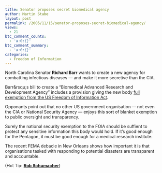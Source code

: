 ```yaml
---
title: Senator proposes secret biomedical agency
author: Martin Stabe
layout: post
permalink: /2005/11/15/senator-proposes-secret-biomedical-agency/
views:
  - 21
btc_comment_counts:
  - 'a:0:{}'
btc_comment_summary:
  - 'a:0:{}'
categories:
  - Freedom of Information
---
```

North Carolina Senator **Richard Barr** wants to create a new agency for combatting infectious diseases &mdash; and make it more secretive than the CIA.

Barr&rsqu;s bill to create a &ldquo;Biomedical Advanced Research and Development Agency&rdquo; includes a provision giving the new body [full exemption from the US Freedom of Information Act][1]. 

Opponants point out that no other US government organisation &mdash; not even the CIA or National Security Agency &mdash; enjoys this sort of blanket exemption to public oversight and transparency.

Surely the national security exemption to the FOIA should be suffient to protect any sensitive information this body would hold. If it&rsquo;s good enough for the Pentagon, it must be good enough for a medical research institute. 

The recent FEMA debacle in New Orleans shows how important it is that organisations tasked with responding to potential disasters are transparent and accountable.

(Hot Tip: [**Rob Schumacher**][2])

 [1]: http://www.washingtonpost.com/wp-dyn/content/article/2005/11/13/AR2005111300861.html
 [2]: http://robschumacher.blogspot.com/2005/11/biomedical-research-needs-more-secrecy.html "The Online Magazine Formerly Known As Rob's Blog: Biomedical research needs more secrecy than the CIA?"